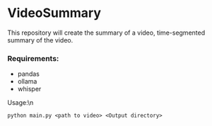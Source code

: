 # VideoSummary

This repository will create the summary of a video, time-segmented summary of the video.

### Requirements:
* pandas
* ollama
* whisper

Usage:\n
```
python main.py <path to video> <Output directory>
```
